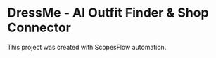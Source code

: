 # DressMe - AI Outfit Finder & Shop Connector

This project was created with ScopesFlow automation.
